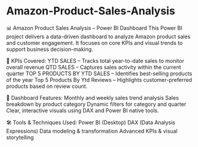# Amazon-Product-Sales-Analysis 

📊 Amazon Product Sales Analysis – Power BI Dashboard
This Power BI project delivers a data-driven dashboard to analyze Amazon product sales and customer engagement. It focuses on core KPIs and visual trends to support business decision-making. 

🎯 KPIs Covered:
YTD SALES – Tracks total year-to-date sales to monitor overall revenue
QTD SALES – Captures sales activity within the current quarter
TOP 5 PRODUCTS BY YTD SALES – Identifies best-selling products of the year
Top 5 Products By Ytd Reviews – Highlights customer-preferred products based on review count. 


📌 Dashboard Features:
Monthly and weekly sales trend analysis
Sales breakdown by product category
Dynamic filters for category and quarter
Clear, interactive visuals using DAX and Power BI native tools. 

🛠️ Tools & Techniques Used:
Power BI (Desktop)
DAX (Data Analysis Expressions)
Data modeling & transformation
Advanced KPIs & visual storytelling

